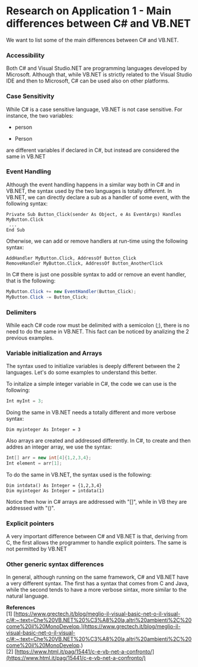 # Research on Application 1 - Main differences between C# and VB.NET

We want to list some of the main differences between C# and VB.NET.

### Accessibility

Both C# and Visual Studio.NET are programming languages developed by Microsoft. Although that, while VB.NET is strictly related to the Visual Studio IDE and then to Microsoft, C# can be used also on other platforms.

### Case Sensitivity

While C# is a case sensitive language, VB.NET is not case sensitive. For instance, the two variables:

- person

- Person

are different variables if declared in C#, but instead are considered the same in VB.NET

### Event Handling

Although the event handling happens in a similar way both in C# and in VB.NET, the syntax used by the two languages is totally different. In VB.NET, we can directly declare a sub as a handler of some event, with the following syntax:

```VB
Private Sub Button_Click(sender As Object, e As EventArgs) Handles MyButton.Click
 ...
End Sub
```
Otherwise, we can add or remove handlers at run-time using the following syntax:

```VB
AddHandler MyButton.Click, AddressOf Button_Click
RemoveHandler MyButton.Click, AddressOf Button_AnotherClick
```

In C# there is just one possible syntax to add or remove an event handler, that is the following:

```C#
MyButton.Click += new EventHandler(Button_Click);
MyButton.Click -= Button_Click;
```

### Delimiters

While each C# code row must be delimited with a semicolon (;), there is no need to do the same in VB.NET. This fact can be noticed by analizing the 2 previous examples.

### Variable initialization and Arrays

The syntax used to initialize variables is deeply different between the 2 languages. Let's do some examples to understand this better.

To initalize a simple integer variable in C#, the code we can use is the following:

```C#
Int myInt = 3;
```

Doing the same in VB.NET needs a totally different and more verbose syntax:

```VB
Dim myinteger As Integer = 3
```
Also arrays are created and addressed differently. In C#, to create and then addres an integer array, we use the syntax:

```C#
Int[] arr = new int[4]{1,2,3,4};
Int element = arr[1];
```

To do the same in VB.NET, the syntax used is the following:

```VB
Dim intdata() As Integer = {1,2,3,4}
Dim myinteger As Integer = intdata(1)
```

Notice then how in C# arrays are addressed with "[]", while in VB they are addressed with "()".

### Explicit pointers

A very important difference between C# and VB.NET is that, deriving from C, the first allows the programmer to handle explicit pointers. The same is not permitted by VB.NET

### Other generic syntax differences

In general, although running on the same framework, C# and VB.NET have a very different syntax. The first has a syntax that comes from C and Java, while the second tends to have a more verbose sintax, more similar to the natural language.

**References** \
[1] [https://www.grectech.it/blog/meglio-il-visual-basic-net-o-il-visual-c/#:~:text=Che%20VB.NET%20%C3%A8%20la,altri%20ambienti%2C%20come%20il%20MonoDevelop.](https://www.grectech.it/blog/meglio-il-visual-basic-net-o-il-visual-c/#:~:text=Che%20VB.NET%20%C3%A8%20la,altri%20ambienti%2C%20come%20il%20MonoDevelop.) \
[2] [https://www.html.it/pag/15441/c-e-vb-net-a-confronto/](https://www.html.it/pag/15441/c-e-vb-net-a-confronto/)
